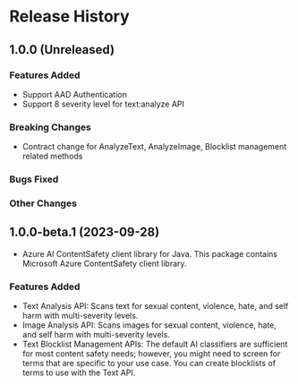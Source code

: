 # Release History

## 1.0.0 (Unreleased)

### Features Added
- Support AAD Authentication
- Support 8 severity level for text:analyze API
### Breaking Changes
- Contract change for AnalyzeText, AnalyzeImage, Blocklist management related methods
### Bugs Fixed

### Other Changes

## 1.0.0-beta.1 (2023-09-28)

- Azure AI ContentSafety client library for Java. This package contains Microsoft Azure ContentSafety client library.

### Features Added
* Text Analysis API: Scans text for sexual content, violence, hate, and self harm with multi-severity levels.
* Image Analysis API: Scans images for sexual content, violence, hate, and self harm with multi-severity levels.
* Text Blocklist Management APIs: The default AI classifiers are sufficient for most content safety needs; however, you might need to screen for terms that are specific to your use case. You can create blocklists of terms to use with the Text API.
